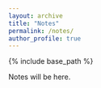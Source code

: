 ```yaml
---
layout: archive
title: "Notes"
permalink: /notes/
author_profile: true
---
```


{% include base_path %}

Notes will be here.